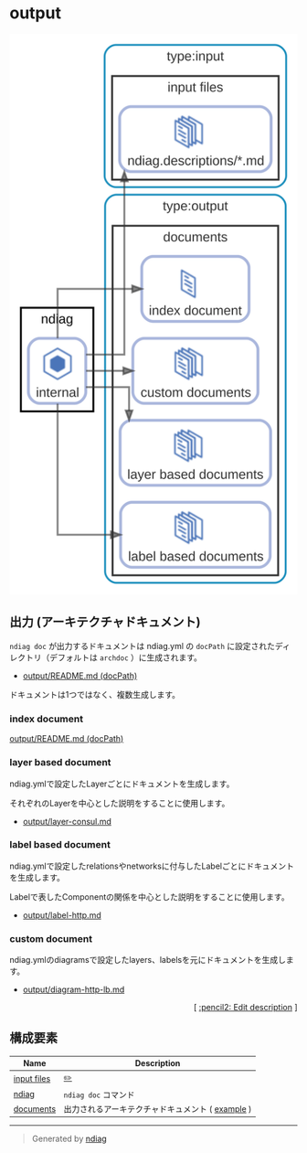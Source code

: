 # output

![diagram](diagram-output.svg)

## 出力 (アーキテクチャドキュメント)

`ndiag doc` が出力するドキュメントは ndiag.yml の `docPath` に設定されたディレクトリ（デフォルトは `archdoc` ）に生成されます。

- [output/README.md (docPath)](/example/3-tier/output/README.md)

ドキュメントは1つではなく、複数生成します。

### index document

[output/README.md (docPath)](/example/3-tier/output/README.md)

### layer based document

ndiag.ymlで設定したLayerごとにドキュメントを生成します。

それぞれのLayerを中心とした説明をすることに使用します。

- [output/layer-consul.md](/example/3-tier/output/layer-consul.md)

### label based document

ndiag.ymlで設定したrelationsやnetworksに付与したLabelごとにドキュメントを生成します。

Labelで表したComponentの関係を中心とした説明をすることに使用します。

- [output/label-http.md](/example/3-tier/output/label-http.md)

### custom document

ndiag.ymlのdiagramsで設定したlayers、labelsを元にドキュメントを生成します。

- [output/diagram-http-lb.md](/example/3-tier/output/diagram-http-lb.md)


<p align="right">
  [ <a href="../ndiag.descriptions.ja/_diagram-output.md">:pencil2: Edit description</a> ]
<p>



## 構成要素

| Name | Description |
| --- | --- |
| [input files](node-input_files.md) | <a href="../ndiag.descriptions.ja/_node-input_files.md">:pencil2:</a> |
| [ndiag](node-ndiag.md) | `ndiag doc` コマンド |
| [documents](node-documents.md) | 出力されるアーキテクチャドキュメント ( [example](/example/output/README.md) ) |


---

> Generated by [ndiag](https://github.com/k1LoW/ndiag)
